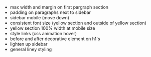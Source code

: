 - max width and margin on first pargraph section
- padding on paragraphs next to sidebar
- sidebar mobile (move down)
- consistent font size (yellow section and outside of yellow section)
- yellow section 100% width at mobile size
- style links (css animation hover)
- before and after decorative element on h1's
- lighten up sidebar
- general liney styling
